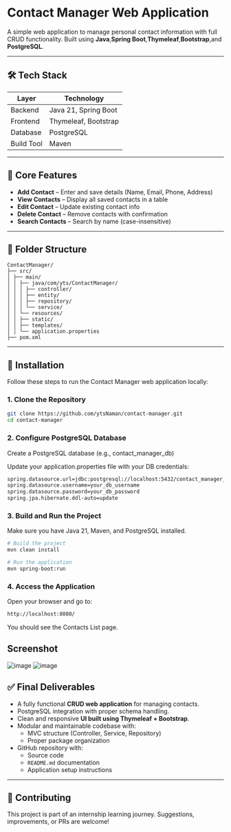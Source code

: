 # Contact Manager Web Application

A simple web application to manage personal contact information with full CRUD functionality.
Built using **Java**,**Spring Boot**,**Thymeleaf**,**Bootstrap**,and **PostgreSQL**. 

---

## 🛠️ Tech Stack

| Layer      | Technology             |
|------------|------------------------|
| Backend    | Java 21, Spring Boot   |
| Frontend   | Thymeleaf, Bootstrap   |
| Database   | PostgreSQL             |
| Build Tool | Maven                  |

---

## 🔧 Core Features

- **Add Contact** – Enter and save details (Name, Email, Phone, Address)
- **View Contacts** – Display all saved contacts in a table
- **Edit Contact** – Update existing contact info
- **Delete Contact** – Remove contacts with confirmation
- **Search Contacts** – Search by name (case-insensitive)

---
 ## 📂 Folder Structure

~~~
ContactManager/
├── src/
│ ├── main/
│ │ ├── java/com/yts/ContactManager/
│ │ │ ├── controller/
│ │ │ ├── entity/
│ │ │ ├── repository/
│ │ │ └── service/
│ │ └── resources/
│ │ ├── static/
│ │ ├── templates/
│ │ └── application.properties
├── pom.xml
~~~
---
## 🚀 Installation

Follow these steps to run the Contact Manager web application locally:

### 1. Clone the Repository

```bash
git clone https://github.com/ytsNaman/contact-manager.git
cd contact-manager
```

### 2. Configure PostgreSQL Database
Create a PostgreSQL database (e.g., contact_manager_db)

Update your application.properties file with your DB credentials:
```bash
spring.datasource.url=jdbc:postgresql://localhost:5432/contact_manager_db
spring.datasource.username=your_db_username
spring.datasource.password=your_db_password
spring.jpa.hibernate.ddl-auto=update
```

### 3. Build and Run the Project
Make sure you have Java 21, Maven, and PostgreSQL installed.
```bash
# Build the project
mvn clean install

# Run the application
mvn spring-boot:run
```
### 4. Access the Application
Open your browser and go to:
```bash
http://localhost:8080/
```
You should see the Contacts List page.

## Screenshot
![image](https://github.com/user-attachments/assets/bae45dd2-9d10-4938-86c1-3349067f9546)
![image](https://github.com/user-attachments/assets/64192981-5295-40f7-a43c-a3eca15f51bf)



## ✅ Final Deliverables

- A fully functional **CRUD web application** for managing contacts.
- PostgreSQL integration with proper schema handling.
- Clean and responsive **UI built using Thymeleaf + Bootstrap**.
- Modular and maintainable codebase with:
  - MVC structure (Controller, Service, Repository)
  - Proper package organization
- GitHub repository with:
  - Source code
  - `README.md` documentation
  - Application setup instructions
---

## 🤝 Contributing
This project is part of an internship learning journey. Suggestions, improvements, or PRs are welcome!
